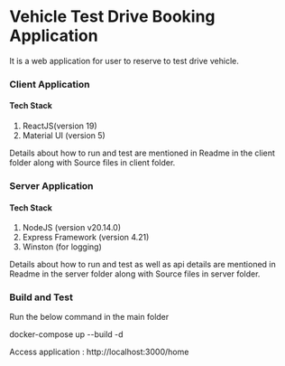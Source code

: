 # Vehicle Test Drive Booking Application

It is a web application for user to reserve to test drive vehicle.

### Client Application

#### Tech Stack

1. ReactJS(version 19)
2. Material UI (version 5)

Details about how to run and test are mentioned in Readme in the client folder along with Source files in client folder.

### Server Application

#### Tech Stack

1. NodeJS (version v20.14.0)
2. Express Framework (version 4.21)
3. Winston (for logging)

Details about how to run and test as well as api details are mentioned in Readme in the server folder along with Source files in server folder.

### Build and Test
Run the below command in the main folder

docker-compose up --build -d

Access application : http://localhost:3000/home
